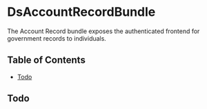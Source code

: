 # DsAccountRecordBundle

The Account Record bundle exposes the authenticated frontend for government records to individuals.

## Table of Contents

- [Todo](#todo)

## Todo


